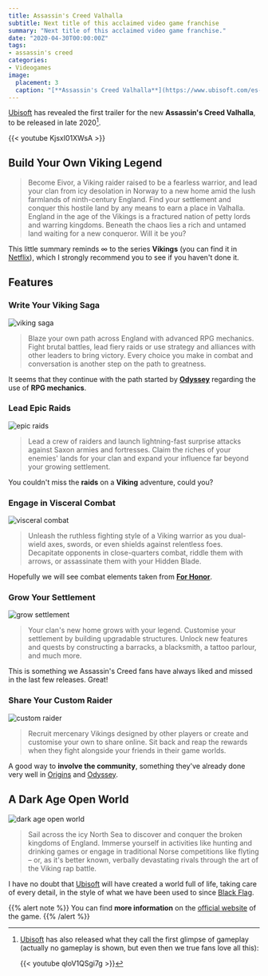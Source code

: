 ```yaml
---
title: Assassin's Creed Valhalla
subtitle: Next title of this acclaimed video game franchise
summary: "Next title of this acclaimed video game franchise."
date: "2020-04-30T00:00:00Z"
tags:
- assassin's creed
categories:
- Videogames
image:
  placement: 3
  caption: "[**Assassin's Creed Valhalla**](https://www.ubisoft.com/es-es/game/assassins-creed/valhalla)"
---
```


[Ubisoft](https://www.ubisoft.com/en-gb/) has revealed the first trailer for the new **Assassin's Creed Valhalla**, to be released in late 2020[^1].

[^1]: [Ubisoft](https://www.ubisoft.com/en-gb/) has also released what they call the first glimpse of gameplay (actually no gameplay is shown, but even then we true fans love all this):

	{{< youtube qloV1QSgi7g >}}	

{{< youtube KjsxI01XWsA >}}

## Build Your Own Viking Legend
> Become Eivor, a Viking raider raised to be a fearless warrior, and lead your clan from icy desolation in Norway to a new home amid the lush farmlands of ninth-century England. Find your settlement and conquer this hostile land by any means to earn a place in Valhalla.
England in the age of the Vikings is a fractured nation of petty lords and warring kingdoms. Beneath the chaos lies a rich and untamed land waiting for a new conqueror. Will it be you?

This little summary reminds $\infty$ to the series **Vikings** (you can find it in [Netflix](https://www.netflix.com/title/70301870)), which I strongly recommend you to see if you haven't done it.

## Features
### Write Your Viking Saga
![viking saga](https://staticctf.akamaized.net/J3yJr34U2pZ2Ieem48Dwy9uqj5PNUQTn/11fnAIXY73SvPgCwsFJTGf/8b6e9f81d7a4544339c9ec8a1d64f14c/ACK_WriteYourVikingSaga__1_.png)

> Blaze your own path across England with advanced RPG mechanics. Fight brutal battles, lead fiery raids or use strategy and alliances with other leaders to bring victory. Every choice you make in combat and conversation is another step on the path to greatness.

It seems that they continue with the path started by [**Odyssey**](https://assassinscreed.ubisoft.com/game/en-gb/odyssey) regarding the use of **RPG mechanics**.

### Lead Epic Raids
![epic raids](https://staticctf.akamaized.net/J3yJr34U2pZ2Ieem48Dwy9uqj5PNUQTn/2n0tQAPCRAggRczGFSJ9IJ/e376be5d7f4fd84c250be1e48ce67a9f/ac-full-width_raid_desktop.png)

> Lead a crew of raiders and launch lightning-fast surprise attacks against Saxon armies and fortresses. Claim the riches of your enemies' lands for your clan and expand your influence far beyond your growing settlement.

You couldn't miss the **raids** on a **Viking** adventure, could you?

### Engage in Visceral Combat
![visceral combat](https://staticctf.akamaized.net/J3yJr34U2pZ2Ieem48Dwy9uqj5PNUQTn/5JE9v6dbyUyWc6cVkw8MXR/dc377befabf3505ee1caec6cb9f70f30/ac-full-width_combat_desktop.png)

> Unleash the ruthless fighting style of a Viking warrior as you dual-wield axes, swords, or even shields against relentless foes. Decapitate opponents in close-quarters combat, riddle them with arrows, or assassinate them with your Hidden Blade.

Hopefully we will see combat elements taken from [**For Honor**](https://forhonor.ubisoft.com/game/en-gb/home/).

### Grow Your Settlement
![grow settlement](https://staticctf.akamaized.net/J3yJr34U2pZ2Ieem48Dwy9uqj5PNUQTn/5DFQRcPN7xqCs79hr24wCp/402d56691739c8d8237e4fc8d677cbd9/ac-full-width_england-evening_desktop.png)

> Your clan's new home grows with your legend. Customise your settlement by building upgradable structures. Unlock new features and quests by constructing a barracks, a blacksmith, a tattoo parlour, and much more.

This is something we Assassin's Creed fans have always liked and missed in the last few releases. Great!

### Share Your Custom Raider
![custom raider](https://staticctf.akamaized.net/J3yJr34U2pZ2Ieem48Dwy9uqj5PNUQTn/4FzbQHeyJqEoKHsS8iG0LQ/f34f246b3e8b36f33c7ff4f0ac31b3ad/ac-full-width_jomsviking_desktop.png)

> Recruit mercenary Vikings designed by other players or create and customise your own to share online. Sit back and reap the rewards when they fight alongside your friends in their game worlds.

A good way to **involve the community**, something they've already done very well in [Origins](https://www.ubisoft.com/en-gb/game/assassins-creed-origins/) and [Odyssey](https://assassinscreed.ubisoft.com/game/en-gb/odyssey).

## A Dark Age Open World
![dark age open world](https://staticctf.akamaized.net/J3yJr34U2pZ2Ieem48Dwy9uqj5PNUQTn/7HMfAnuBJPtzcULd3sLi3i/1acf9296bcefd2fe8aa71756b9e8cd48/ac-full-width_vista_desktop.png)

> Sail across the icy North Sea to discover and conquer the broken kingdoms of England. Immerse yourself in activities like hunting and drinking games or engage in traditional Norse competitions like flyting – or, as it's better known, verbally devastating rivals through the art of the Viking rap battle.

I have no doubt that [Ubisoft](https://www.ubisoft.com/en-gb/) will have created a world full of life, taking care of every detail, in the style of what we have been used to since [Black Flag](https://www.ubisoft.com/en-gb/game/assassins-creed-4-black-flag/).

{{% alert note %}}
You can find **more information** on the [official website](https://www.ubisoft.com/en-gb/game/assassins-creed/valhalla) of the game.
{{% /alert %}}